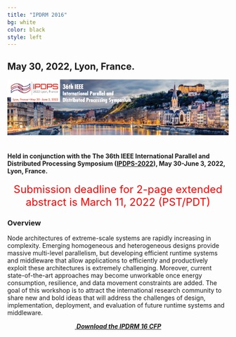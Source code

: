 ```yaml
---
title: "IPDRM 2016"
bg: white
color: black
style: left
---
```



<!--<div style="text-align:center;">
  <span class="fa-stack subtlecircle" style="font-size:64px; background:rgba(0,128,0,0.1)">
    <i class="fa fa-circle fa-stack-2x text-white"></i>
    <i class="fa fa-server fa-stack-1x text-green"></i>
  </span>
</div>-->


## May 30, 2022, Lyon, France.

<div style="text-align:center;">
  <a href="https://www.ipdps.org/"><img width="640px" src="img/IPDPS2022WebHeader.jpeg"/></a>
  &nbsp;  &nbsp;  &nbsp;  &nbsp;
</div>

    
#### Held in conjunction with the The 36th IEEE International Parallel and Distributed Processing Symposium ([IPDPS-2022](https://www.ipdps.org/)), May 30-June 3, 2022, Lyon, France.

<div style="text-align:center;">
  <p>
  <font style="color:red;font-size:18pt;font-face:bold;">
  Submission deadline for 2-page extended abstract is March 11, 2022 (PST/PDT)
  </font>
  </p>
</div>


### Overview

Node architectures of extreme-scale systems are rapidly increasing in complexity. Emerging homogeneous and heterogeneous designs provide massive multi-level parallelism, but developing efficient runtime systems and middleware that allow applications to efficiently and productively exploit these architectures is extremely challenging.  Moreover, current state-of-the-art approaches may become unworkable once energy consumption, resilience, and data movement constraints are added. The goal of this workshop is to attract the international research community to share new and bold ideas that will address the challenges of design, implementation, deployment, and evaluation of future runtime systems and middleware.   

<div style="text-align:center;">
  <p>
    <a href="ipdrm16-cfp.txt">
      <i class="fa fa-file-text-o">&nbsp;<b>Download the IPDRM 16 CFP</b></i>
    </a>
  </p>
</div>
